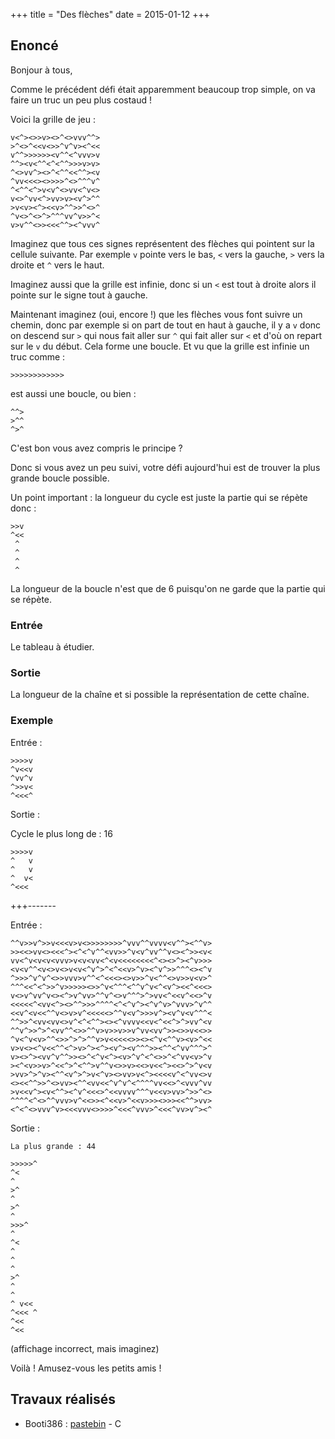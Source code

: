 +++
title = "Des flèches"
date = 2015-01-12
+++

## Enoncé

Bonjour à tous,

Comme le précédent défi était apparemment beaucoup trop simple, on va faire un
truc un peu plus costaud !

Voici la grille de jeu :

```text
v<^><>>v><>^<>vvv^^>
>^<>^<<v<>>^v^v><^<<
v^^>>>>>><v^^<^vvv>v
^^><v<^^<^<^^>>>v>v>
^<>vv^><>^<^^<<^^><v
^vv<<<><>>>>^<>^^^v^
^<^^<^>v<v^<>vv<^v<>
v<>^vv<^>vv>v><v^>^^
>v<v><^><<v>^^>>^<>^
^v<>^<>^>^^^vv^v>>^<
v>v^^<>><<<^^><^vvv^
```

Imaginez que tous ces signes représentent des flèches qui pointent sur la
cellule suivante. Par exemple `v` pointe vers le bas, `<` vers la gauche, `>`
vers la droite et `^` vers le haut.

Imaginez aussi que la grille est infinie, donc si un `<` est tout à droite
alors il pointe sur le signe tout à gauche.

Maintenant imaginez (oui, encore !) que les flèches vous font suivre un chemin,
donc par exemple si on part de tout en haut à gauche, il y a `v` donc on
descend sur `>` qui nous fait aller sur `^` qui fait aller sur `<` et d'où on
repart sur le `v` du début. Cela forme une boucle. Et vu que la grille est
infinie un truc comme :

```text
>>>>>>>>>>>>
```

est aussi une boucle, ou bien :

```text
^^>
>^^
^>^
```

C'est bon vous avez compris le principe ?

Donc si vous avez un peu suivi, votre défi aujourd'hui est de trouver la plus
grande boucle possible.

Un point important : la longueur du cycle est juste la partie qui se répète
donc :

```text
>>v
^<<
 ^
 ^
 ^
 ^
```

La longueur de la boucle n'est que de 6 puisqu'on ne garde que la partie qui se
répète.

### Entrée

Le tableau à étudier.

### Sortie

La longueur de la chaîne et si possible la représentation de cette chaîne.

### Exemple

Entrée :

```text
>>>>v
^v<<v
^vv^v
^>>v<
^<<<^
```

Sortie :

Cycle le plus long de : 16

```text
>>>>v
^   v
^   v
^  v<
^<<<
```

+++-------

Entrée :

```text
^^v>>v^>>v<<<v>v<>>>>>>>>^vvv^^vvvv<v^^><^^v>
>><<>vv<><<<^><^<^v^^<vv>>^v<v^vv^^v<><^>><v<
vv<^v<v<v<vvv>v<v<vv<^<v<<<<<<<<^<><>^><^v>>>
<v<v^^<v<>v<>v<v<^v^>^<^<<v>^v><^v^>>^^^<><^v
^>>>^v^v^<>>vvv>v^^<^<<<><>v>>^v<^^<>v>>v<v>^
^^^<<^<^>>^v>>>>><>>^v<^^^<^^v^v<^<v^><<^<<<>
v<>v^vv^v<><^>v^vv>^^v^<>v^^^>^>vv<^<<v^<<>^v
<<<<<^<vv<^><>^^>>>^^^^<^<^v^><^v^v>^vvv>^v^^
<<v^<v<<^^v<>v>v^<<<<<>^^v<v^>>>v^><v^v<v^^^<
^^>>^<vv<vv<>v^<^<^^><><^vvvv<<v<^<<^>^>vv^<v
^^v^>>^>^<vv^^<>>^^v>v>>v>>v^vv<vv^>><>>v<<>>
^v<^v<v>^^<>>^>^>^^v>v<<<<<>><><^v<^^v><v>^<<
v>v<><^v<<^^<^>v>^><^><v^><v^^^>><^^<^vv^^^>^
v><>^><vv^v^^>><>^<^v<^><v>^v^<^<>>^<^vv<v>^v
><^<v>>v>^<<^>^<^^>v^^v<>>v><<>v<<^><<>^>^v<v
>vv>^>^v><^^<v^>^>v<^v><>vv>v<^><<<<v^<^vv<>v
<><<^^>>^<>vv><^^<vv<<^v^v^<^^^^vv<<>^<vvv^vv
>v<<v^><v<^^><^v^<<<>^<<vvvv^^^v<<v>vv>^>>^<>
^^^^<^<>^^vvv>v^<<>><^<<v>^<<v>>><>>><<^^>vv>
<^<^<>vvv^v><<<vvv<>>>>^<<<^vvv>^<<<^vv>v^><^
```

Sortie :

```text
La plus grande : 44

>>>>>^
^<
^
>^
^
>^
^
>>>^
^
^<
^
^
^
>^
^
^
^ v<<
^<<< ^
^<<
^<<
```

(affichage incorrect, mais imaginez)

Voilà ! Amusez-vous les petits amis !

## Travaux réalisés

- Booti386 : [pastebin](https://pastebin.com/mj9tqf9y) - C
